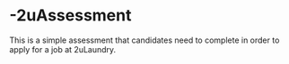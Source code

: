 # -2uAssessment
This is a simple assessment that candidates need to complete in order to apply for a job at 2uLaundry.
